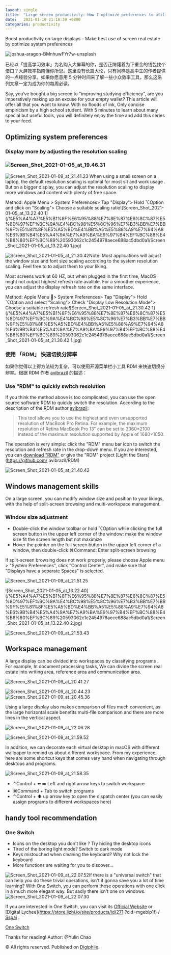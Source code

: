 ```yaml
---
layout: single
title:  "Large screen productivity: How I optimize preferences to utilize spaces"
date:   2021-01-10 21:18:39 +0800
categories: productivity
---
```


Boost productivity on large displays - Make best use of screen real estate by optimize system preferences

![joshua-aragon-BMnhuwFYr7w-unsplash](/%E5%A4%A7%E5%B1%8F%E6%95%88%E7%8E%87%E6%8C%87%E5%8D%97%EF%BC%9A%E4%BC%98%E5%8C%96%E7%B3%BB%E7%BB%9F%E5%81%8F%E5%A5%BD%E4%BB%A5%E5%88%A9%E7%94%A8%E6%9B%B4%E5%A4%9A%E7%A9%BA%E9%97%B4%EF%BC%88%E4%B8%80%EF%BC%89%20593062c1c2454978aece688ac5dbd0a1/joshua-aragon-BMnhuwFYr7w-unsplash.jpg)

已经以「提高学习效率」为名购入大屏幕的你，是否正踌躇着为下重金的钱包找个借口？大屏效率指南懂你所思。这里没有长篇大论，只有同样是高中生的作者提供的一点经验分享。如果你愿意用 5 分钟时间来了解一些小众效率工具，那么这系列文章一定为成为你的每周必读。

Say, you‘ve bought a big screen to "improving studying efficiency", are you imperatively making up an excuse for your empty wallet? This article will offer all that you want to know. With no floods of ink, Only concise empiricism by a high school student. With 5 minutes to learn about many special but useful tools, you will definitely enjoy the time and add this series to your feed.

## 

## Optimizing system preferences

### Display more by adjusting the resolution scaling

### ![Screen_Shot_2021-01-05_at_19.46.31](/%E5%A4%A7%E5%B1%8F%E6%95%88%E7%8E%87%E6%8C%87%E5%8D%97%EF%BC%9A%E4%BC%98%E5%8C%96%E7%B3%BB%E7%BB%9F%E5%81%8F%E5%A5%BD%E4%BB%A5%E5%88%A9%E7%94%A8%E6%9B%B4%E5%A4%9A%E7%A9%BA%E9%97%B4%EF%BC%88%E4%B8%80%EF%BC%89%20593062c1c2454978aece688ac5dbd0a1/Screen_Shot_2021-01-05_at_19.46.31.jpg)

![Screen_Shot_2021-01-09_at_21.41.23](/%E5%A4%A7%E5%B1%8F%E6%95%88%E7%8E%87%E6%8C%87%E5%8D%97%EF%BC%9A%E4%BC%98%E5%8C%96%E7%B3%BB%E7%BB%9F%E5%81%8F%E5%A5%BD%E4%BB%A5%E5%88%A9%E7%94%A8%E6%9B%B4%E5%A4%9A%E7%A9%BA%E9%97%B4%EF%BC%88%E4%B8%80%EF%BC%89%20593062c1c2454978aece688ac5dbd0a1/Screen_Shot_2021-01-09_at_21.41.23.jpg)
When using a small screen on a laptop, the default resolution scaling is optimal for most sit and work usage . But on a bigger display, you can adjust the resolution scaling to display more windows and content with plenty of free space.

Method: Apple Menu > System Preferences> Tap "Display"> Hold ⌥Option and click on "Scaling"> Choose a suitable scaling ratio![Screen_Shot_2021-01-05_at_13.22.40 1](/%E5%A4%A7%E5%B1%8F%E6%95%88%E7%8E%87%E6%8C%87%E5%8D%97%EF%BC%9A%E4%BC%98%E5%8C%96%E7%B3%BB%E7%BB%9F%E5%81%8F%E5%A5%BD%E4%BB%A5%E5%88%A9%E7%94%A8%E6%9B%B4%E5%A4%9A%E7%A9%BA%E9%97%B4%EF%BC%88%E4%B8%80%EF%BC%89%20593062c1c2454978aece688ac5dbd0a1/Screen_Shot_2021-01-05_at_13.22.40 1.jpg)

![Screen_Shot_2021-01-05_at_21.30.42](/%E5%A4%A7%E5%B1%8F%E6%95%88%E7%8E%87%E6%8C%87%E5%8D%97%EF%BC%9A%E4%BC%98%E5%8C%96%E7%B3%BB%E7%BB%9F%E5%81%8F%E5%A5%BD%E4%BB%A5%E5%88%A9%E7%94%A8%E6%9B%B4%E5%A4%9A%E7%A9%BA%E9%97%B4%EF%BC%88%E4%B8%80%EF%BC%89%20593062c1c2454978aece688ac5dbd0a1/Screen_Shot_2021-01-05_at_21.30.42.jpg)Note: Most applications will adjust the window size and font size scaling according to the system resolution scaling. Feel free to to adjust them to your liking.

Most screens work at 60 HZ, but when plugged in the first time, MacOS might not output highest refresh rate avalible. For a smoother experience, you can adjust the display refresh rate on the same interface.

Method: Apple Menu > System Preferences> Tap "Display"> Hold ⌥Option and select "Scaling"> Check "Display Low Resolution Mode"> Choose a suitable refresh rate![Screen_Shot_2021-01-05_at_21.30.42 1](/%E5%A4%A7%E5%B1%8F%E6%95%88%E7%8E%87%E6%8C%87%E5%8D%97%EF%BC%9A%E4%BC%98%E5%8C%96%E7%B3%BB%E7%BB%9F%E5%81%8F%E5%A5%BD%E4%BB%A5%E5%88%A9%E7%94%A8%E6%9B%B4%E5%A4%9A%E7%A9%BA%E9%97%B4%EF%BC%88%E4%B8%80%EF%BC%89%20593062c1c2454978aece688ac5dbd0a1/Screen_Shot_2021-01-05_at_21.30.42 1.jpg)

### 使用 「RDM」 快速切换分辨率

如果你觉得以上得方法较为复杂，可以使用开源菜单栏小工具 RDM 来快速切换分辨率。根据 RDM 作者 [avibrazil](https://github.com/avibrazil) 的描述：

### Use "RDM" to quickly switch resolution

If you think the method above is too complicated, you can use the open source software RDM to quickly switch the resolution. According to the description of the RDM author [avibrazil](https://github.com/avibrazil):

> This tool allows you to use the highest and even unsupported resolution of MacBook Pro Retina. For example, the maximum resolution of Retina MacBook Pro 13" can be set to 3360×2100 instead of the maximum resolution supported by Apple of 1680×1050.

The operation is very simple: click the "RDM" menu bar icon to switch the resolution and refresh rate in the drop-down menu. If you are interested, you can [download "RDM"](http://avi.alkalay.net/software/RDM/) or give the "RDM" project [Light the Stars](https://github.com/ avibrazil/RDM)

![Screen_Shot_2021-01-05_at_21.40.42](/%E5%A4%A7%E5%B1%8F%E6%95%88%E7%8E%87%E6%8C%87%E5%8D%97%EF%BC%9A%E4%BC%98%E5%8C%96%E7%B3%BB%E7%BB%9F%E5%81%8F%E5%A5%BD%E4%BB%A5%E5%88%A9%E7%94%A8%E6%9B%B4%E5%A4%9A%E7%A9%BA%E9%97%B4%EF%BC%88%E4%B8%80%EF%BC%89%20593062c1c2454978aece688ac5dbd0a1/Screen_Shot_2021-01-05_at_21.40.42.jpg)

## Windows management skills

On a large screen, you can modify window size and position to your likings, with the help of split-screen browsing and multi-workspace management.

### Window size adjustment

- Double-click the window toolbar or hold ⌥Option while clicking the full screen button in the upper left corner of the window: make the window size fit the screen length but not maximize
- Hover the pointer on the full screen button in the upper left corner of a window, then double-click ⌘Command: Enter split-screen browsing

If split-screen browsing does not work properly, please choose Apple menu > "System Preferences", click "Control Center", and make sure that "Displays have a separate Spaces" is selected.

![Screen_Shot_2021-01-09_at_21.51.25](/%E5%A4%A7%E5%B1%8F%E6%95%88%E7%8E%87%E6%8C%87%E5%8D%97%EF%BC%9A%E4%BC%98%E5%8C%96%E7%B3%BB%E7%BB%9F%E5%81%8F%E5%A5%BD%E4%BB%A5%E5%88%A9%E7%94%A8%E6%9B%B4%E5%A4%9A%E7%A9%BA%E9%97%B4%EF%BC%88%E4%B8%80%EF%BC%89%20593062c1c2454978aece688ac5dbd0a1/Screen_Shot_2021-01-09_at_21.51.25.jpg)

![Screen_Shot_2021-01-05_at_13.22.40](/%E5%A4%A7%E5%B1%8F%E6%95%88%E7%8E%87%E6%8C%87%E5%8D%97%EF%BC%9A%E4%BC%98%E5%8C%96%E7%B3%BB%E7%BB%9F%E5%81%8F%E5%A5%BD%E4%BB%A5%E5%88%A9%E7%94%A8%E6%9B%B4%E5%A4%9A%E7%A9%BA%E9%97%B4%EF%BC%88%E4%B8%80%EF%BC%89%20593062c1c2454978aece688ac5dbd0a1/Screen_Shot_2021-01-05_at_13.22.40 2.jpg)

![Screen_Shot_2021-01-09_at_21.53.43](/%E5%A4%A7%E5%B1%8F%E6%95%88%E7%8E%87%E6%8C%87%E5%8D%97%EF%BC%9A%E4%BC%98%E5%8C%96%E7%B3%BB%E7%BB%9F%E5%81%8F%E5%A5%BD%E4%BB%A5%E5%88%A9%E7%94%A8%E6%9B%B4%E5%A4%9A%E7%A9%BA%E9%97%B4%EF%BC%88%E4%B8%80%EF%BC%89%20593062c1c2454978aece688ac5dbd0a1/Screen_Shot_2021-01-09_at_21.53.43.jpg)

## Workspace management

A large display can be divided into workspaces by classifying programs . For example, In document processing tasks,  We can divide the screen real estate into writing area, reference area and communication area.

![Screen_Shot_2021-01-09_at_20.41.27](/%E5%A4%A7%E5%B1%8F%E6%95%88%E7%8E%87%E6%8C%87%E5%8D%97%EF%BC%9A%E4%BC%98%E5%8C%96%E7%B3%BB%E7%BB%9F%E5%81%8F%E5%A5%BD%E4%BB%A5%E5%88%A9%E7%94%A8%E6%9B%B4%E5%A4%9A%E7%A9%BA%E9%97%B4%EF%BC%88%E4%B8%80%EF%BC%89%20593062c1c2454978aece688ac5dbd0a1/Screen_Shot_2021-01-09_at_20.41.27.jpg)

![Screen_Shot_2021-01-09_at_20.44.23](/%E5%A4%A7%E5%B1%8F%E6%95%88%E7%8E%87%E6%8C%87%E5%8D%97%EF%BC%9A%E4%BC%98%E5%8C%96%E7%B3%BB%E7%BB%9F%E5%81%8F%E5%A5%BD%E4%BB%A5%E5%88%A9%E7%94%A8%E6%9B%B4%E5%A4%9A%E7%A9%BA%E9%97%B4%EF%BC%88%E4%B8%80%EF%BC%89%20593062c1c2454978aece688ac5dbd0a1/Screen_Shot_2021-01-09_at_20.44.23.jpg)![Screen_Shot_2021-01-09_at_20.45.36](/%E5%A4%A7%E5%B1%8F%E6%95%88%E7%8E%87%E6%8C%87%E5%8D%97%EF%BC%9A%E4%BC%98%E5%8C%96%E7%B3%BB%E7%BB%9F%E5%81%8F%E5%A5%BD%E4%BB%A5%E5%88%A9%E7%94%A8%E6%9B%B4%E5%A4%9A%E7%A9%BA%E9%97%B4%EF%BC%88%E4%B8%80%EF%BC%89%20593062c1c2454978aece688ac5dbd0a1/Screen_Shot_2021-01-09_at_20.45.36.jpg)

Using a large display also makes comparison of files much convenient, as the large horizontal scale benefits multi-file comparison and there are more lines in the vertical aspect.

![Screen_Shot_2021-01-09_at_22.06.28](/%E5%A4%A7%E5%B1%8F%E6%95%88%E7%8E%87%E6%8C%87%E5%8D%97%EF%BC%9A%E4%BC%98%E5%8C%96%E7%B3%BB%E7%BB%9F%E5%81%8F%E5%A5%BD%E4%BB%A5%E5%88%A9%E7%94%A8%E6%9B%B4%E5%A4%9A%E7%A9%BA%E9%97%B4%EF%BC%88%E4%B8%80%EF%BC%89%20593062c1c2454978aece688ac5dbd0a1/Screen_Shot_2021-01-09_at_22.06.28.jpg)

![Screen_Shot_2021-01-09_at_21.59.52](/%E5%A4%A7%E5%B1%8F%E6%95%88%E7%8E%87%E6%8C%87%E5%8D%97%EF%BC%9A%E4%BC%98%E5%8C%96%E7%B3%BB%E7%BB%9F%E5%81%8F%E5%A5%BD%E4%BB%A5%E5%88%A9%E7%94%A8%E6%9B%B4%E5%A4%9A%E7%A9%BA%E9%97%B4%EF%BC%88%E4%B8%80%EF%BC%89%20593062c1c2454978aece688ac5dbd0a1/Screen_Shot_2021-01-09_at_21.59.52-1610531566741.jpg)

In addition, we can decorate each virtual desktop in macOS with different wallpaper to remind us about different workspace. From my experience, here are some shortcut keys that comes very hand when navigating through desktops and programs. 

![Screen_Shot_2021-01-09_at_21.58.35](/%E5%A4%A7%E5%B1%8F%E6%95%88%E7%8E%87%E6%8C%87%E5%8D%97%EF%BC%9A%E4%BC%98%E5%8C%96%E7%B3%BB%E7%BB%9F%E5%81%8F%E5%A5%BD%E4%BB%A5%E5%88%A9%E7%94%A8%E6%9B%B4%E5%A4%9A%E7%A9%BA%E9%97%B4%EF%BC%88%E4%B8%80%EF%BC%89%20593062c1c2454978aece688ac5dbd0a1/Screen_Shot_2021-01-09_at_21.58.35.jpg)

- ⌃Control + ⬅️ ➡️ Left and right arrow keys to switch workspace
- ⌘Command + Tab to switch programs
- ⌃Control + ⬆️ up arrow key to open the dispatch center (you can easily assign programs to different workspaces here)

## handy tool recommendation

### One Switch

- Icons on the desktop you don't like ? Try hiding the desktop icons
- Tired of the boring light mode? Switch to dark mode
- Keys mistouched when cleaning the keyboard? Why not lock the keyboard
- More functions are waiting for you to discover...

![Screen_Shot_2021-01-09_at_22.07.52](/%E5%A4%A7%E5%B1%8F%E6%95%88%E7%8E%87%E6%8C%87%E5%8D%97%EF%BC%9A%E4%BC%98%E5%8C%96%E7%B3%BB%E7%BB%9F%E5%81%8F%E5%A5%BD%E4%BB%A5%E5%88%A9%E7%94%A8%E6%9B%B4%E5%A4%9A%E7%A9%BA%E9%97%B4%EF%BC%88%E4%B8%80%EF%BC%89%20593062c1c2454978aece688ac5dbd0a1/Screen_Shot_2021-01-09_at_22.07.52-1610531588436.jpg)If there is a "universal switch" that can help you do these trivial operations, isn't it gonna save you a lot of time learning?  With One Switch, you can perform these operations with one click in a much more elegant way. But sadly there isn't one on windows.![Screen_Shot_2021-01-09_at_22.07.30](/%E5%A4%A7%E5%B1%8F%E6%95%88%E7%8E%87%E6%8C%87%E5%8D%97%EF%BC%9A%E4%BC%98%E5%8C%96%E7%B3%BB%E7%BB%9F%E5%81%8F%E5%A5%BD%E4%BB%A5%E5%88%A9%E7%94%A8%E6%9B%B4%E5%A4%9A%E7%A9%BA%E9%97%B4%EF%BC%88%E4%B8%80%EF%BC%89%20593062c1c2454978aece688ac5dbd0a1/Screen_Shot_2021-01-09_at_22.07.30.jpg)

If you are interested in One Switch, you can visit its [Official Website](https://fireball.studio/oneswitch) or [Digital Lychee](https://store.lizhi.io/site/products/id/271 ?cid=mgeblp1f) / [Sspai](https://sspai.com/item/77) .

[One Switch](https://fireball.studio/oneswitch)

Thanks for reading! Author: @Yulin Chao

© All rights reserved. Published on [Digiphile](https://digiphile.org).